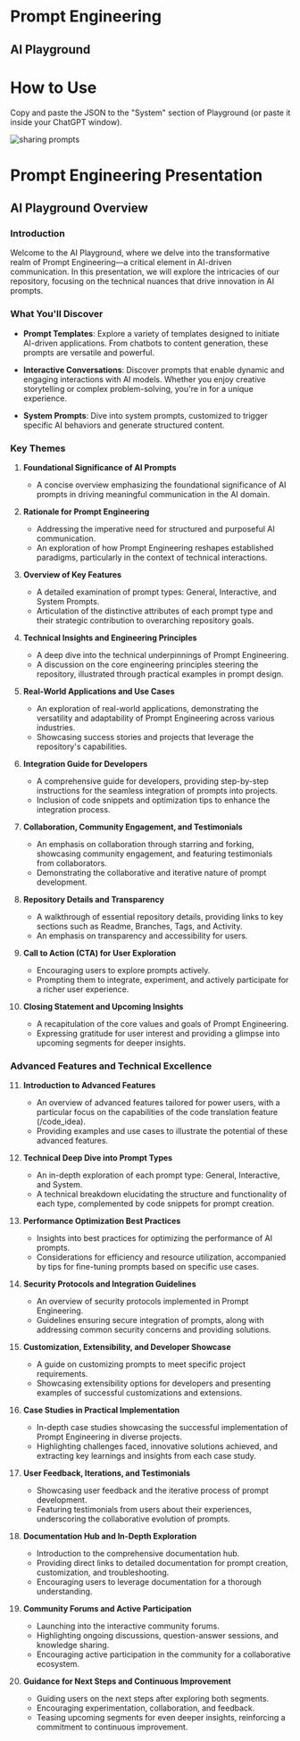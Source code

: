 # Prompt Engineering

## AI Playground

# How to Use

Copy and paste the JSON to the "System" section of Playground (or paste it inside your ChatGPT window).

![sharing prompts](https://github.com/rjslvn/Prompt-Engineering/assets/8602178/cd3406fe-d963-4627-970b-94b39cd12339)

# Prompt Engineering Presentation

## AI Playground Overview

### Introduction

Welcome to the AI Playground, where we delve into the transformative realm of Prompt Engineering—a critical element in AI-driven communication. In this presentation, we will explore the intricacies of our repository, focusing on the technical nuances that drive innovation in AI prompts.

### What You'll Discover

- **Prompt Templates**: Explore a variety of templates designed to initiate AI-driven applications. From chatbots to content generation, these prompts are versatile and powerful.

- **Interactive Conversations**: Discover prompts that enable dynamic and engaging interactions with AI models. Whether you enjoy creative storytelling or complex problem-solving, you're in for a unique experience.

- **System Prompts**: Dive into system prompts, customized to trigger specific AI behaviors and generate structured content.

### Key Themes

1. **Foundational Significance of AI Prompts**
   - A concise overview emphasizing the foundational significance of AI prompts in driving meaningful communication in the AI domain.

2. **Rationale for Prompt Engineering**
   - Addressing the imperative need for structured and purposeful AI communication.
   - An exploration of how Prompt Engineering reshapes established paradigms, particularly in the context of technical interactions.

3. **Overview of Key Features**
   - A detailed examination of prompt types: General, Interactive, and System Prompts.
   - Articulation of the distinctive attributes of each prompt type and their strategic contribution to overarching repository goals.

4. **Technical Insights and Engineering Principles**
   - A deep dive into the technical underpinnings of Prompt Engineering.
   - A discussion on the core engineering principles steering the repository, illustrated through practical examples in prompt design.

5. **Real-World Applications and Use Cases**
   - An exploration of real-world applications, demonstrating the versatility and adaptability of Prompt Engineering across various industries.
   - Showcasing success stories and projects that leverage the repository's capabilities.

6. **Integration Guide for Developers**
   - A comprehensive guide for developers, providing step-by-step instructions for the seamless integration of prompts into projects.
   - Inclusion of code snippets and optimization tips to enhance the integration process.

7. **Collaboration, Community Engagement, and Testimonials**
   - An emphasis on collaboration through starring and forking, showcasing community engagement, and featuring testimonials from collaborators.
   - Demonstrating the collaborative and iterative nature of prompt development.

8. **Repository Details and Transparency**
   - A walkthrough of essential repository details, providing links to key sections such as Readme, Branches, Tags, and Activity.
   - An emphasis on transparency and accessibility for users.

9. **Call to Action (CTA) for User Exploration**
   - Encouraging users to explore prompts actively.
   - Prompting them to integrate, experiment, and actively participate for a richer user experience.

10. **Closing Statement and Upcoming Insights**
    - A recapitulation of the core values and goals of Prompt Engineering.
    - Expressing gratitude for user interest and providing a glimpse into upcoming segments for deeper insights.

### Advanced Features and Technical Excellence

11. **Introduction to Advanced Features**
    - An overview of advanced features tailored for power users, with a particular focus on the capabilities of the code translation feature (/code_idea).
    - Providing examples and use cases to illustrate the potential of these advanced features.

12. **Technical Deep Dive into Prompt Types**
    - An in-depth exploration of each prompt type: General, Interactive, and System.
    - A technical breakdown elucidating the structure and functionality of each type, complemented by code snippets for prompt creation.

13. **Performance Optimization Best Practices**
    - Insights into best practices for optimizing the performance of AI prompts.
    - Considerations for efficiency and resource utilization, accompanied by tips for fine-tuning prompts based on specific use cases.

14. **Security Protocols and Integration Guidelines**
    - An overview of security protocols implemented in Prompt Engineering.
    - Guidelines ensuring secure integration of prompts, along with addressing common security concerns and providing solutions.

15. **Customization, Extensibility, and Developer Showcase**
    - A guide on customizing prompts to meet specific project requirements.
    - Showcasing extensibility options for developers and presenting examples of successful customizations and extensions.

16. **Case Studies in Practical Implementation**
    - In-depth case studies showcasing the successful implementation of Prompt Engineering in diverse projects.
    - Highlighting challenges faced, innovative solutions achieved, and extracting key learnings and insights from each case study.

17. **User Feedback, Iterations, and Testimonials**
    - Showcasing user feedback and the iterative process of prompt development.
    - Featuring testimonials from users about their experiences, underscoring the collaborative evolution of prompts.

18. **Documentation Hub and In-Depth Exploration**
    - Introduction to the comprehensive documentation hub.
    - Providing direct links to detailed documentation for prompt creation, customization, and troubleshooting.
    - Encouraging users to leverage documentation for a thorough understanding.

19. **Community Forums and Active Participation**
    - Launching into the interactive community forums.
    - Highlighting ongoing discussions, question-answer sessions, and knowledge sharing.
    - Encouraging active participation in the community for a collaborative ecosystem.

20. **Guidance for Next Steps and Continuous Improvement**
    - Guiding users on the next steps after exploring both segments.
    - Encouraging experimentation, collaboration, and feedback.
    - Teasing upcoming segments for even deeper insights, reinforcing a commitment to continuous improvement.

